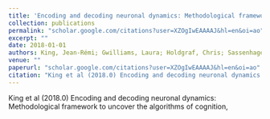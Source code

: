 ```yaml
---
title: 'Encoding and decoding neuronal dynamics: Methodological framework to uncover the algorithms of cognition'
collection: publications
permalink: "scholar.google.com/citations?user=XZOgIwEAAAAJ&hl=en&oi=ao"
excerpt: ""
date: 2018-01-01
authors: King, Jean-Rémi; Gwilliams, Laura; Holdgraf, Chris; Sassenhagen, Jona; Barachant, Alexandre; Engemann, Denis; Larson, Eric; Gramfort, Alexandre; 
venue: ""
paperurl: "scholar.google.com/citations?user=XZOgIwEAAAAJ&hl=en&oi=ao"
citation: "King et al (2018.0) Encoding and decoding neuronal dynamics: Methodological framework to uncover the algorithms of cognition, <i></i>"
---
```

King et al (2018.0) Encoding and decoding neuronal dynamics: Methodological framework to uncover the algorithms of cognition, <i></i>
